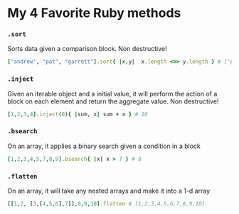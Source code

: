 # My 4 Favorite Ruby methods

### `.sort`

Sorts data given a comparison block. Non destructive! 

```ruby
["andrew", "pat", "garrett"].sort{ |x,y|  x.length <=> y.length } # ["pat", "andrew", "garrett"]
```

### `.inject`

Given an iterable object and a initial value, it will perform the action of a block on each element
and return the aggregate value. Non destructive! 

```ruby
[1,2,3,4].inject(0){ |sum, x| sum + x } # 10
```

### `.bsearch`

On an array, it applies a binary search given a condition in a block
```ruby
[1,2,3,4,5,7,8,9].bsearch{ |x| x > 7 } # 8
```

###  `.flatten`

On an array, it will take any nested arrays and make it into a 1-d array

```ruby
[[1,2, [3,[4,5,6],7]],8,9,10].flatten # [1,2,3,4,5,6,7,8,9,10]
```